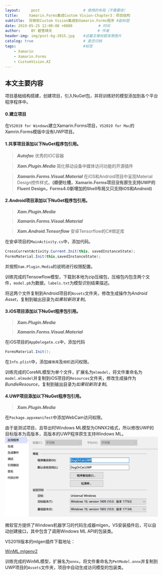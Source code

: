 ```yaml
---
layout:     post                    # 使用的布局（不需要改）
title:     Xamarin.Forms集成Custom Vision-Chapter3：项目结构              # 标题 
subtitle:  将微软Custom Vision集成到Xamarin.Forms程序 #副标题
date: 2019-05-25 12:00:00 +0800            # 时间
author:     BY 碧雪晴天                     # 作者
header-img: img/post-bg-2015.jpg    #这篇文章标题背景图片
catalog: true                       # 是否归档
tags:                               #标签
    - Xamarin
    - Xamarin.Forms
    - CustomVision.AI
---
```



## 本文主要内容

项目基础结构搭建，创建项目，引入NuGet包，并将训练好的模型添加到各个平台程序程序中。

#### **0.建立项目**

在`VS2019 for Windows`建立Xamarin.Forms项目，`VS2019 for Mac`的Xamrin.Forms模版中没有UWP项目。

#### **1.共享项目添加以下NuGet程序包引用。**

>***Autofac*** 优秀的IOC容器

>***Xam.Plugin.Media*** 简化移动设备中媒体访问功能的开源插件

>***Xamarin.Forms.Visual.Material*** 在iOS和Android项目中呈现Material Design控件样式。**(顺便吐槽，Xamarin.Forms项目没有原生支持UWP的Fluent Design，Forms4.0新增加的Shell布局又只支持iOS和Android)**

#### **2.Android项目添加以下NuGet程序包引用。**

>***Xam.Plugin.Media***

>***Xamarin.Forms.Visual.Material***

>***Xam.Android.Tensorflow*** 安卓Tensorflow的C#绑定库

在安卓项目的`MainActivity.cs`中，添加代码。

```cs
CrossCurrentActivity.Current.Init(this, savedInstanceState);
FormsMaterial.Init(this,savedInstanceState);
```

并按照`Xam.Plugin.Media`的说明进行权限配置。

训练完成的Tensowflow模型，下载到本地为zip压缩包，压缩包内包含两个文件，`model.pb`为数据，`labels.txt`为模型识别结果描述。

将这两个文件复制到Android项目的`Assets`文件夹，修改生成操作为*Android Asset*，复制到输出目录为*如果较新则复制*。

#### **3.iOS项目添加以下NuGet程序包引用。**

>***Xam.Plugin.Media***

>***Xamarin.Forms.Visual.Material***

在iOS项目的`AppDelegate.cs`中，添加代码

```cs
FormsMaterial.Init();
```

在`Info.plist`中，添加`媒体库`及`相机`访问权限。

训练完成的CoreML模型为单个文件，扩展名为`mlmodel`，将文件重命名为`model.mlmodel`并复制到iOS项目的`Resources`文件夹，修改生成操作为*BundleResource*，复制到输出目录为*如果较新则复制*。

#### **4.UWP项目添加以下NuGet程序包引用。**

>***Xam.Plugin.Media***

在`Package.appxmanifest`中添加WebCam访问权限。

由于是测试项目，且导出时Windows ML模型为ONNX2格式，所以修改UWP的目标版本为高版本，高版本的UWP程序原生支持Windows ML。
![](https://raw.githubusercontent.com/zy55769068/BlogImage/master/20190525110320.jpg)

微软官方提供了Windows机器学习的代码生成器mlgen，VS安装插件后，可以自动创建接口，其中包含了调用Windows ML API的包装类。

VS2019版本的mlgen插件下载地址：

[WinML.mlgenv2](https://marketplace.visualstudio.com/items?itemName=WinML.mlgenv2)

训练完成的WinML模型，扩展名为`onnx`，将文件重命名为`PetModel.onnx`并复制到UWP项目的`Assets`文件夹，项目中自动生成访问模型的包装类。